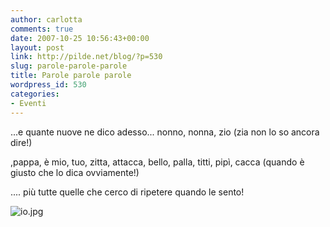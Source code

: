 ```yaml
---
author: carlotta
comments: true
date: 2007-10-25 10:56:43+00:00
layout: post
link: http://pilde.net/blog/?p=530
slug: parole-parole-parole
title: Parole parole parole
wordpress_id: 530
categories:
- Eventi
---
```


...e quante nuove ne dico adesso...
nonno, nonna, zio (zia non lo so ancora dire!)


,pappa, è mio, tuo, zitta, attacca, bello, palla, titti, pipì, cacca (quando è giusto che lo dica ovviamente!)


.... più tutte quelle che cerco di ripetere quando le sento!

![io.jpg](http://pilde.net/blog/wp-content/uploads/2007/10/io.jpg)




